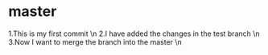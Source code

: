 # master
1.This is my first commit \n
2.I have added the changes in the test branch \n
3.Now I want to merge the branch into the master \n
